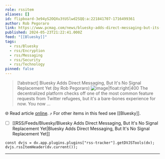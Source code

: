 ```yaml
---
role: rssitem
aliases: []
id: flipboard-3e94yS2OQXu3tUSlwd2SQQ:a:221841707-1716499361
author: Rob Pegoraro
link: https://www.pcmag.com/news/bluesky-adds-direct-messaging-but-its-no-signal-replacement-yet
published: 2024-05-23T21:22:41.000Z
feed: "[[Bluesky]]"
tags:
  - rss/Bluesky
  - rss/Encryption
  - rss/Messaging
  - rss/Security
  - rss/Technology
pinned: false
---
```


> [!abstract] Bluesky Adds Direct Messaging, But It's No Signal Replacement Yet (by Rob Pegoraro)
> ![image|float:right|400](https://ic-cdn.flipboard.com/pcmag.com/bb8a66a81ff990c2c3b72c2e4bba7d439a38b4e5/_xlarge.jpeg) The decentralized platform checks off one of the most common feature requests from Twitter refugees, but it's a bare-bones experience for now. You now …

🌐 Read article [online](https://www.pcmag.com/news/bluesky-adds-direct-messaging-but-its-no-signal-replacement-yet). ⤴ For other items in this feed see [[Bluesky]].

- [ ] [[RSS/Feeds/Bluesky/Bluesky Adds Direct Messaging, But It's No Signal Replacement Yet|Bluesky Adds Direct Messaging, But It's No Signal Replacement Yet]]

~~~dataviewjs
const dvjs = dv.app.plugins.plugins["rss-tracker"].getDVJSTools(dv);
dvjs.rssItemHeader(dv.current());
~~~

- - -

